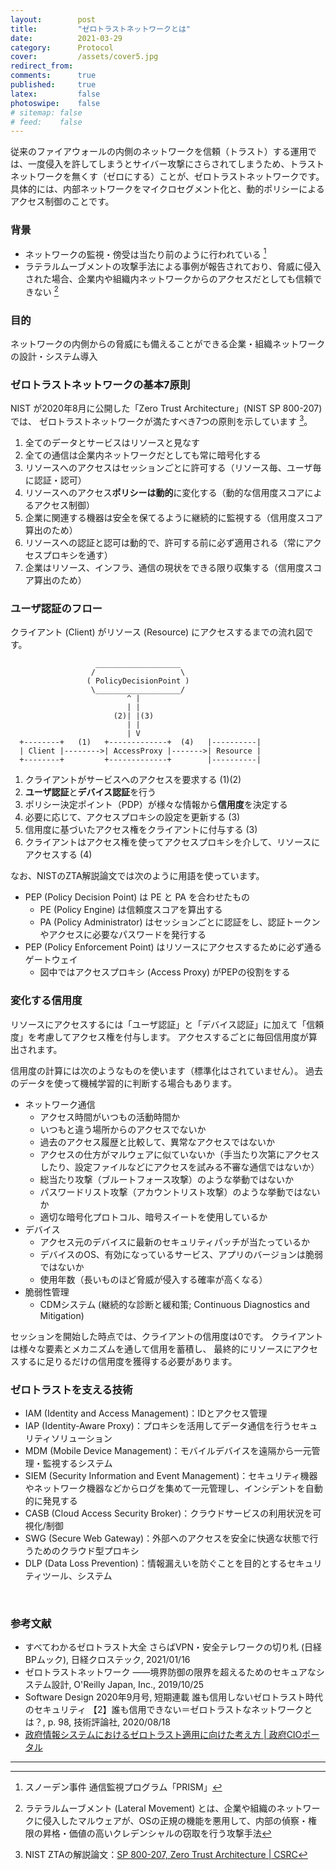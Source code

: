 ```yaml
---
layout:        post
title:         "ゼロトラストネットワークとは"
date:          2021-03-29
category:      Protocol
cover:         /assets/cover5.jpg
redirect_from:
comments:      true
published:     true
latex:         false
photoswipe:    false
# sitemap: false
# feed:    false
---
```


従来のファイアウォールの内側のネットワークを信頼（トラスト）する運用では、一度侵入を許してしまうとサイバー攻撃にさらされてしまうため、トラストネットワークを無くす（ゼロにする）ことが、ゼロトラストネットワークです。
具体的には、内部ネットワークをマイクロセグメント化と、動的ポリシーによるアクセス制御のことです。

### 背景

- ネットワークの監視・傍受は当たり前のように行われている [^1]
- ラテラルムーブメントの攻撃手法による事例が報告されており、脅威に侵入された場合、企業内や組織内ネットワークからのアクセスだとしても信頼できない [^2]

[^1]: スノーデン事件 通信監視プログラム「PRISM」
[^2]: ラテラルムーブメント (Lateral Movement) とは、企業や組織のネットワークに侵入したマルウェアが、OSの正規の機能を悪用して、内部の偵察・権限の昇格・価値の高いクレデンシャルの窃取を行う攻撃手法

### 目的

ネットワークの内側からの脅威にも備えることができる企業・組織ネットワークの設計・システム導入


### ゼロトラストネットワークの基本7原則

NIST が2020年8月に公開した「Zero Trust Architecture」(NIST SP 800-207) では、
ゼロトラストネットワークが満たすべき7つの原則を示しています [^nist]。

[^nist]: NIST ZTAの解説論文：[SP 800-207, Zero Trust Architecture \| CSRC](https://csrc.nist.gov/publications/detail/sp/800-207/final)

1. 全てのデータとサービスはリソースと見なす
2. 全ての通信は企業内ネットワークだとしても常に暗号化する
3. リソースへのアクセスはセッションごとに許可する（リソース毎、ユーザ毎に認証・認可）
4. リソースへのアクセス**ポリシーは動的**に変化する（動的な信用度スコアによるアクセス制御）
5. 企業に関連する機器は安全を保てるように継続的に監視する（信用度スコア算出のため）
6. リソースへの認証と認可は動的で、許可する前に必ず適用される（常にアクセスプロキシを通す）
7. 企業はリソース、インフラ、通信の現状をできる限り収集する（信用度スコア算出のため）

### ユーザ認証のフロー

クライアント (Client) がリソース (Resource) にアクセスするまでの流れ図です。

```fig
                   ___________________
                  /                   \
                 ( PolicyDecisionPoint )
                  \___________________/
                          ^ |
                          | |
                       (2)| |(3)
                          | |
                          | V
  +--------+   (1)   +-------------+  (4)   |----------|
  | Client |-------->| AccessProxy |------->| Resource |
  +--------+         +-------------+        |----------|
```

1. クライアントがサービスへのアクセスを要求する (1)(2)
2. **ユーザ認証**と**デバイス認証**を行う
3. ポリシー決定ポイント（PDP）が様々な情報から**信用度**を決定する
4. 必要に応じて、アクセスプロキシの設定を更新する (3)
5. 信用度に基づいたアクセス権をクライアントに付与する (3)
6. クライアントはアクセス権を使ってアクセスプロキシを介して、リソースにアクセスする (4)

なお、NISTのZTA解説論文では次のように用語を使っています。
- PEP (Policy Decision Point) は PE と PA を合わせたもの
  - PE (Policy Engine) は信頼度スコアを算出する
  - PA (Policy Administrator) はセッションごとに認証をし、認証トークンやアクセスに必要なパスワードを発行する
- PEP (Policy Enforcement Point) はリソースにアクセスするために必ず通るゲートウェイ
  - 図中ではアクセスプロキシ (Access Proxy) がPEPの役割をする


### 変化する信用度

リソースにアクセスするには「ユーザ認証」と「デバイス認証」に加えて「信頼度」を考慮してアクセス権を付与します。
アクセスするごとに毎回信用度が算出されます。

信用度の計算には次のようなものを使います（標準化はされていません）。
過去のデータを使って機械学習的に判断する場合もあります。

- ネットワーク通信
  - アクセス時間がいつもの活動時間か
  - いつもと違う場所からのアクセスでないか
  - 過去のアクセス履歴と比較して、異常なアクセスではないか
  - アクセスの仕方がマルウェアに似ていないか（手当たり次第にアクセスしたり、設定ファイルなどにアクセスを試みる不審な通信ではないか）
  - 総当たり攻撃（ブルートフォース攻撃）のような挙動ではないか
  - パスワードリスト攻撃（アカウントリスト攻撃）のような挙動ではないか
  - 適切な暗号化プロトコル、暗号スイートを使用しているか
- デバイス
  - アクセス元のデバイスに最新のセキュリティパッチが当たっているか
  - デバイスのOS、有効になっているサービス、アプリのバージョンは脆弱ではないか
  - 使用年数（長いものほど脅威が侵入する確率が高くなる）
- 脆弱性管理
  - CDMシステム (継続的な診断と緩和策; Continuous Diagnostics and Mitigation)

セッションを開始した時点では、クライアントの信用度は0です。
クライアントは様々な要素とメカニズムを通して信用を蓄積し、
最終的にリソースにアクセスするに足りるだけの信用度を獲得する必要があります。


### ゼロトラストを支える技術

- IAM (Identity and Access Management)：IDとアクセス管理
- IAP (Identity-Aware Proxy)：プロキシを活用してデータ通信を行うセキュリティソリューション
- MDM (Mobile Device Management)：モバイルデバイスを遠隔から一元管理・監視するシステム
- SIEM (Security Information and Event Management)：セキュリティ機器やネットワーク機器などからログを集めて一元管理し、インシデントを自動的に発見する
- CASB (Cloud Access Security Broker)：クラウドサービスの利用状況を可視化/制御
- SWG (Secure Web Gateway)：外部へのアクセスを安全に快適な状態で行うためのクラウド型プロキシ
- DLP (Data Loss Prevention)：情報漏えいを防ぐことを目的とするセキュリティツール、システム


<br>

### 参考文献

- すべてわかるゼロトラスト大全 さらばVPN・安全テレワークの切り札 (日経BPムック), 日経クロステック, 2021/01/16
- ゼロトラストネットワーク ――境界防御の限界を超えるためのセキュアなシステム設計, O'Reilly Japan, Inc., 2019/10/25
- Software Design 2020年9月号, 短期連載
誰も信用しないゼロトラスト時代のセキュリティ
【2】誰も信用できない＝ゼロトラストなネットワークとは？, p. 98, 技術評論社, 2020/08/18
- [政府情報システムにおけるゼロトラスト適用に向けた考え方 \| 政府CIOポータル](https://cio.go.jp/dp2020_03)


---
